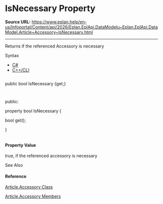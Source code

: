 # IsNecessary Property

**Source URL:** https://www.eplan.help/en-us/Infoportal/Content/api/2026/Eplan.EplApi.DataModelu~Eplan.EplApi.DataModel.Article+Accessory~IsNecessary.html

---

Returns if the referenced Accessory is necessary

Syntax

- [C#](#i-syntax-CS)
- [C++/CLI](#i-syntax-CPP2005)

```
```
public bool IsNecessary {get;}
```
```

```
```
public:
property bool IsNecessary {
   bool get();
}
```
```

#### Property Value

true, if the referenced accessory is necessary



See Also

#### Reference

[Article.Accessory Class](Eplan.EplApi.DataModelu~Eplan.EplApi.DataModel.Article+Accessory.html)
  
[Article.Accessory Members](Eplan.EplApi.DataModelu~Eplan.EplApi.DataModel.Article+Accessory_members.html)